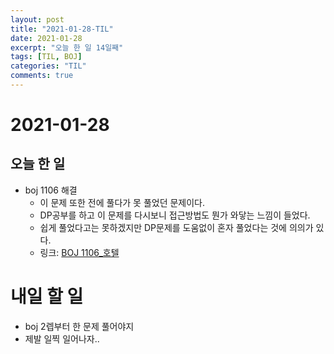 ```yaml
---
layout: post
title: "2021-01-28-TIL"
date: 2021-01-28
excerpt: "오늘 한 일 14일째"
tags: [TIL, BOJ]
categories: "TIL"
comments: true
---
```


# 2021-01-28

## 오늘 한 일    
- boj 1106 해결
    - 이 문제 또한 전에 풀다가 못 풀었던 문제이다.
    - DP공부를 하고 이 문제를 다시보니 접근방법도 뭔가 와닿는 느낌이 들었다.
    - 쉽게 풀었다고는 못하겠지만 DP문제를 도움없이 혼자 풀었다는 것에 의의가 있다.
    - 링크: [BOJ 1106_호텔](https://l-zzu-h.tistory.com/entry/BOJ-1106%ED%98%B8%ED%85%94)

# 내일 할 일
- boj 2렙부터 한 문제 풀어야지
- 제발 일찍 일어나자..
